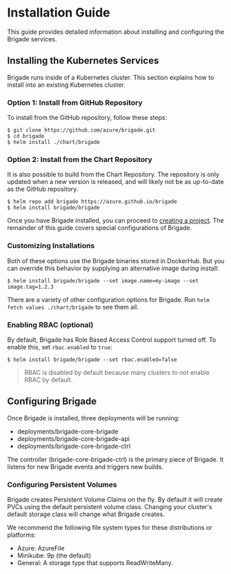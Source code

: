 # Installation Guide

This guide provides detailed information about installing and configuring the Brigade services.

## Installing the Kubernetes Services

Brigade runs inside of a Kubernetes cluster. This section explains how to install
into an existing Kubernetes cluster.

### Option 1: Install from GitHub Repository

To install from the GitHub repository, follow these steps:

```console
$ git clone https://github.com/azure/brigade.git
$ cd brigade
$ helm install ./chart/brigade
```

### Option 2: Install from the Chart Repository

It is also possible to build from the Chart Repository. The repository is only
updated when a new version is released, and will likely not be as up-to-date as
the GitHub repository.

```console
$ helm repo add brigade https://azure.github.io/brigade
$ helm install brigade/brigade
```

Once you have Brigade installed, you can proceed to [creating a project](projects.md).
The remainder of this guide covers special configurations of Brigade.

### Customizing Installations

Both of these options use the Brigade binaries stored in DockerHub. But you can override
this behavior by supplying an alternative image during install:

```console
$ helm install brigade/brigade --set image.name=my-image --set image.tag=1.2.3
```

There are a variety of other configuration options for Brigade. Run `helm fetch values ./chart/brigade`
to see them all.

### Enabling RBAC (optional)

By default, Brigade has Role Based Access Control support turned off. To enable this, set
`rbac.enabled` to `true`:

```console
$ helm install brigade/brigade --set rbac.enabled=false
```

> RBAC is disabled by default because many clusters to not enable RBAC by default.

## Configuring Brigade

Once Brigade is installed, three deployments will be running:

- deployments/brigade-core-brigade
- deployments/brigade-core-brigade-api
- deployments/brigade-core-brigade-ctrl

The controller (brigade-core-brigade-ctrl) is the primary piece of Brigade. It listens for
new Brigade events and triggers new builds.

### Configuring Persistent Volumes

Brigade creates Persistent Volume Claims on the fly. By default it will create
PVCs using the default persistent volume class. Changing your cluster's default
storage class will change what Brigade creates.

We recommend the following file system types for these distributions or platforms:

- Azure: AzureFile
- Minikube: 9p (the default)
- General: A storage type that supports ReadWriteMany.

